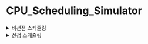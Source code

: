 # CPU_Scheduling_Simulator

<details>

<summary> 비선점 스케쥴링 </summary>  

<br>
<br>

비선점 스케쥴링?

- 자원을 어떤 프로세스가 사용하고 있다면 다른 프로세스가 우선순위 여부와 상관없이 자원을 뺏을 수 없음




   <br>
  
 > FCFS (FIFO)


 
 ![image](https://github.com/user-attachments/assets/58a86866-c886-4f27-8e2f-311414f499af)



-  도착시간 순으로 프로세스 처리
-  앞선 프로세스 서비스가 길다면 뒤에 짧은 프로세스들이 길게 기다려야함 (호위효과)


 <br>
 
  > SJF


 
![image](https://github.com/user-attachments/assets/520d171a-8253-485b-8273-96860e556b17)


-  작업 소요시간이 적은순으로 프로세스 처리
-  짧은 프로세스가 계속 들어올경우 이론적으로 긴 프로세스는 무한대기할 가능성이 있음 (기아현상)
-  대기시간을 대비하여 우선순위를 적용한 HRN 알고리즘 혹은
-  일정주기로 오래된 프로세스에게 우선순위 스코어를 주는 Aging 을 통해 개선할수 있음

<br>
 
</details>


<details>

<summary> 선점 스케쥴링 </summary>  

<br>
<br>

선점 스케쥴링?

- 우선순위가 높은 프로세스가 현재 프로세스를 중지시키고 자신이 자원을 점유할수 있음


  
    <br>
  
 > Round_Robin 


 
 ![image](https://github.com/user-attachments/assets/7ea12cd4-ecdf-478e-89ab-0c745b52e876)


-  일정 주기 (TQ) 씩 프로세스들을 context switching 하며 처리
-  TQ가 너무 길경우 FCFS와 다를바 없어짐
-  TQ가 너무 짧을경우 잦은 context switching 으로 인한 오버헤드 발생
-  모든 프로게스가 균등히 진행됨으로 기아현상 없음


 <br>
 
  > SRT


 
![image](https://github.com/user-attachments/assets/746800f4-6f69-47d6-9682-472ebdac5a02)


-  남은 소요시간을 우선순위 선점형으로 처리
-  SJF와 마찬가지로 짧은 프로세스가 계속 들어올경우 기아현상 발생함

<br>

  > MLFQ


 
![image](https://github.com/user-attachments/assets/21dcebff-f61a-474a-beee-9c5d8f5ffc8f)


-  우선순위를 구분한 큐를 여러개 두고 조건에 따라 프로세스가 큐사이를 이동
-  각 큐는 각각의 우선순위와 TQ를 가질수 있음
-  각 큐는 RoundRobin 알고리즘으로 큐를 프로세스 처리
-  상위 큐에 프로세스가 없을시 하위 큐를 처리

<br>
  

-  처음 삽입된 프로세스는 가장 최우선순위 큐에 삽입
-  TQ 시간 내에 CPU 자원을 반납할경우 현재 우선순위 큐에 다시 삽입
-  (예시에서는 위 조건대신 전체 큐에 프로세스가 1개만 존재할시 최우선큐로 삽입되는것으로 대체)
-  TQ 시간 내에 작업을 처리하지 못할경우 한단계 아래 우선순위 큐로 강등
-  강등으로 인한 기아현상을 방지하기위해 일정주기로(S) 부스팅
-  S주기 마다 오래 기다린순으로 프로세스들을 최우선 큐로 이동 (기아현상 방지)
-  (예시에서 S = -1 면, 부스팅 주기가 없는것으로 함) 

<br>
 
</details>

